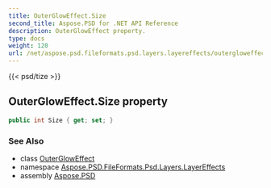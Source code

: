 ```yaml
---
title: OuterGlowEffect.Size
second_title: Aspose.PSD for .NET API Reference
description: OuterGlowEffect property. 
type: docs
weight: 120
url: /net/aspose.psd.fileformats.psd.layers.layereffects/outergloweffect/size/
---
```

{{< psd/tize >}}
## OuterGlowEffect.Size property

```csharp
public int Size { get; set; }
```

### See Also

* class [OuterGlowEffect](../)
* namespace [Aspose.PSD.FileFormats.Psd.Layers.LayerEffects](../../outergloweffect/)
* assembly [Aspose.PSD](../../../)


